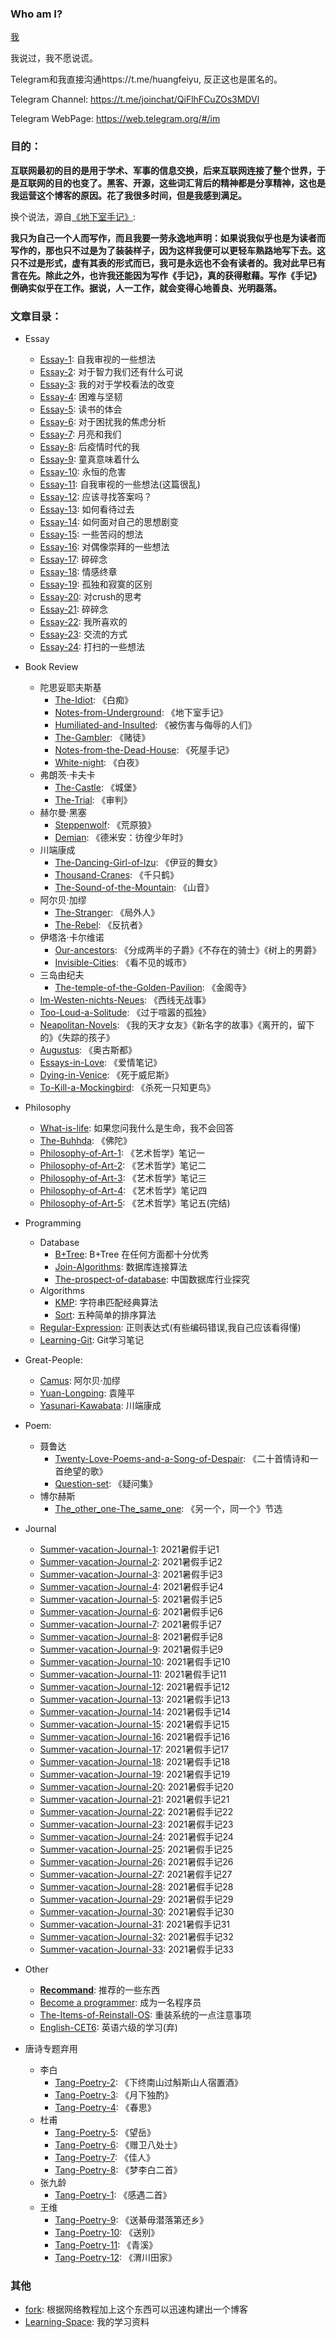 ### Who am I?

[我](https://huang-feiyu.github.io/about)

我说过，我不愿说谎。

Telegram和我直接沟通https://t.me/huangfeiyu,
反正这也是匿名的。

Telegram Channel: https://t.me/joinchat/QiFlhFCuZOs3MDVl

Telegram WebPage: https://web.telegram.org/#/im

### 目的：

**互联网最初的目的是用于学术、军事的信息交换，后来互联网连接了整个世界，于是互联网的目的也变了。黑客、开源，这些词汇背后的精神都是分享精神，这也是我运营这个博客的原因。花了我很多时间，但是我感到满足。**

换个说法，源自[《地下室手记》](https://huang-feiyu.github.io/2021/05/25/Notes-from-Underground):

**我只为自己一个人而写作，而且我要一劳永逸地声明：如果说我似乎也是为读者而写作的，那也只不过是为了装装样子，因为这样我便可以更轻车熟路地写下去。这只不过是形式，虚有其表的形式而已，我可是永远也不会有读者的。我对此早已有言在先。除此之外，也许我还能因为写作《手记》，真的获得慰藉。写作《手记》倒确实似乎在工作。据说，人一工作，就会变得心地善良、光明磊落。**

### 文章目录：

* Essay
    * [Essay-1](https://huang-feiyu.github.io/2021/05/10/Essay-1): 自我审视的一些想法
    * [Essay-2](https://huang-feiyu.github.io/2021/05/12/Essay-2): 对于智力我们还有什么可说
    * [Essay-3](https://huang-feiyu.github.io/2021/05/14/Essay-3): 我的对于学校看法的改变
    * [Essay-4](https://huang-feiyu.github.io/2021/05/17/Essay-4): 困难与坚韧
    * [Essay-5](https://huang-feiyu.github.io/2021/05/20/Essay-5): 读书的体会
    * [Essay-6](https://huang-feiyu.github.io/2021/05/21/Essay-6): 对于困扰我的焦虑分析
    * [Essay-7](https://huang-feiyu.github.io/2021/05/24/Essay-7): 月亮和我们
    * [Essay-8](https://huang-feiyu.github.io/2021/05/27/Essay-8): 后疫情时代的我
    * [Essay-9](https://huang-feiyu.github.io/2021/06/01/Essay-9): 童真意味着什么
    * [Essay-10](https://huang-feiyu.github.io/2021/06/07/Essay-10): 永恒的危害
    * [Essay-11](https://huang-feiyu.github.io/2021/06/10/Essay-11): 自我审视的一些想法(这篇很乱)
    * [Essay-12](https://huang-feiyu.github.io/2021/06/17/Essay-12): 应该寻找答案吗？
    * [Essay-13](https://huang-feiyu.github.io/2021/06/22/Essay-13): 如何看待过去
    * [Essay-14](https://huang-feiyu.github.io/2021/06/27/Essay-14): 如何面对自己的思想剧变
    * [Essay-15](https://huang-feiyu.github.io/2021/06/30/Essay-15): 一些苦闷的想法
    * [Essay-16](https://huang-feiyu.github.io/2021/07/01/Essay-16): 对偶像崇拜的一些想法
    * [Essay-17](https://huang-feiyu.github.io/2021/07/03/Essay-17): 碎碎念
    * [Essay-18](https://huang-feiyu.github.io/2021/07/04/Essay-18): 情感终章
    * [Essay-19](https://huang-feiyu.github.io/2021/07/06/Essay-19): 孤独和寂寞的区别
    * [Essay-20](https://huang-feiyu.github.io/2021/07/10/Essay-20): 对crush的思考
    * [Essay-21](https://huang-feiyu.github.io/2021/07/16/Essay-21): 碎碎念
    * [Essay-22](https://huang-feiyu.github.io/2021/07/21/Essay-22): 我所喜欢的
    * [Essay-23](https://huang-feiyu.github.io/2021/07/24/Essay-23): 交流的方式
    * [Essay-24](https://huang-feiyu.github.io/2021/07/27/Essay-24): 打扫的一些想法
* Book Review
    * 陀思妥耶夫斯基
         * [The-Idiot](https://huang-feiyu.github.io/2021/06/05/The-Idiot): 《白痴》 
         * [Notes-from-Underground](https://huang-feiyu.github.io/2021/05/25/Notes-from-Underground): 《地下室手记》
         * [Humiliated-and-Insulted](https://huang-feiyu.github.io/2021/07/10/Humiliated-and-Insulted): 《被伤害与侮辱的人们》
         * [The-Gambler](https://huang-feiyu.github.io/2021/05/28/The-Gambler): 《赌徒》
         * [Notes-from-the-Dead-House](https://huang-feiyu.github.io/2021/06/16/Notes-from-the-Dead-House): 《死屋手记》
         * [White-night](https://huang-feiyu.github.io/2021/05/28/White-night): 《白夜》
    * 弗朗茨·卡夫卡
         * [The-Castle](https://huang-feiyu.github.io/2021/07/12/The-Castle): 《城堡》
         * [The-Trial](https://huang-feiyu.github.io/2021/07/16/The-Trial): 《审判》
    * 赫尔曼·黑塞
         * [Steppenwolf](https://huang-feiyu.github.io/2021/06/11/Steppenwolf): 《荒原狼》
         * [Demian](https://huang-feiyu.github.io/2021/05/22/Demian): 《德米安：彷徨少年时》
    * 川端康成
         * [The-Dancing-Girl-of-lzu](https://huang-feiyu.github.io/2021/07/08/The-Dancing-Girl-of-Izu): 《伊豆的舞女》
         * [Thousand-Cranes](https://huang-feiyu.github.io/2021/07/08/Thousand-Cranes): 《千只鹤》
         * [The-Sound-of-the-Mountain](https://huang-feiyu.github.io/2021/07/11/The-Sound-of-the-Mountain): 《山音》
    * 阿尔贝·加缪
         * [The-Stranger](https://huang-feiyu.github.io/2021/07/28/The-Stranger): 《局外人》
         * [The-Rebel](https://huang-feiyu.github.io/2021/06/26/The-Rebel): 《反抗者》   
    * 伊塔洛·卡尔维诺
         * [Our-ancestors](https://huang-feiyu.github.io/2021/06/06/Our-ancestors): 《分成两半的子爵》《不存在的骑士》《树上的男爵》
         * [Invisible-Cities](https://huang-feiyu.github.io/2021/06/07/Invisible-Cities): 《看不见的城市》
    * 三岛由纪夫
         * [The-temple-of-the-Golden-Pavilion](https://huang-feiyu.github.io/2021/07/19/The-temple-of-the-Golden-Pavilion): 《金阁寺》
    * [Im-Westen-nichts-Neues](https://huang-feiyu.github.io/2021/05/15/Im-Westen-nichts-Neues): 《西线无战事》
    * [Too-Loud-a-Solitude](https://huang-feiyu.github.io/2021/06/12/Too-Loud-a-Solitude): 《过于喧嚣的孤独》
    * [Neapolitan-Novels](https://huang-feiyu.github.io/2021/07/02/Neapolitan-Novels): 《我的天才女友》《新名字的故事》《离开的，留下的》《失踪的孩子》
    * [Augustus](https://huang-feiyu.github.io/2021/05/27/Augustus): 《奥古斯都》
    * [Essays-in-Love](https://huang-feiyu.github.io/2021/06/04/Essays-in-Love): 《爱情笔记》 
    * [Dying-in-Venice](https://huang-feiyu.github.io/2021/06/09/Dying-in-Venice): 《死于威尼斯》
    * [To-Kill-a-Mockingbird](https://huang-feiyu.github.io/2021/07/18/To-Kill-a-Mockingbird): 《杀死一只知更鸟》
* Philosophy
    * [What-is-life](https://huang-feiyu.github.io/2021/05/23/What-is-life): 如果您问我什么是生命，我不会回答
    * [The-Buhhda](https://huang-feiyu.github.io/2021/05/30/The-Buddha): 《佛陀》
    * [Philosophy-of-Art-1](https://huang-feiyu.github.io/2021/05/21/Philosophy-of-Art-1): 《艺术哲学》笔记一
    * [Philosophy-of-Art-2](https://huang-feiyu.github.io/2021/05/22/Philosophy-of-Art-2): 《艺术哲学》笔记二
    * [Philosophy-of-Art-3](https://huang-feiyu.github.io/2021/05/23/Philosophy-of-Art-3): 《艺术哲学》笔记三
    * [Philosophy-of-Art-4](https://huang-feiyu.github.io/2021/05/25/Philosophy-of-Art-4): 《艺术哲学》笔记四
    * [Philosophy-of-Art-5](https://huang-feiyu.github.io/2021/05/31/Philosophy-of-Art-5): 《艺术哲学》笔记五(完结)
* Programming
    * Database
        * [B+Tree](https://huang-feiyu.github.io/2021/05/21/B-Plus-Tree): B+Tree 在任何方面都十分优秀
        * [Join-Algorithms](https://huang-feiyu.github.io/2021/06/28/Join-Algorithm): 数据库连接算法
        * [The-prospect-of-database](https://huang-feiyu.github.io/2021/07/07/the-prospect-of-database): 中国数据库行业探究
    * Algorithms
        * [KMP](https://huang-feiyu.github.io/2021/05/11/KMP): 字符串匹配经典算法
        * [Sort](https://huang-feiyu.github.io/2021/05/11/Sort): 五种简单的排序算法
    * [Regular-Expression](https://huang-feiyu.github.io/2021/07/05/Regular-Expression): 正则表达式(有些编码错误,我自己应该看得懂)
    * [Learning-Git](https://huang-feiyu.github.io/2021/07/28/Learning-Git): Git学习笔记
* Great-People:
    * [Camus](https://huang-feiyu.github.io/2021/05/21/Camus): 阿尔贝·加缪
    * [Yuan-Longping](https://huang-feiyu.github.io/2021/05/22/Yuan-Longping): 袁隆平
    * [Yasunari-Kawabata](https://huang-feiyu.github.io/2021/07/22/Yasunari-Kawabata): 川端康成
* Poem:
    * 聂鲁达 
        * [Twenty-Love-Poems-and-a-Song-of-Despair](https://huang-feiyu.github.io/2021/05/29/Twenty-Love-Poems-and-a-Song-of-Despair): 《二十首情诗和一首绝望的歌》
        * [Question-set](https://huang-feiyu.github.io/2021/05/29/Question-set): 《疑问集》
    * 博尔赫斯
        * [The_other_one-The_same_one](https://huang-feiyu.github.io/2021/06/23/The_other_one-The_same_one): 《另一个，同一个》节选
* Journal
    * [Summer-vacation-Journal-1](https://huang-feiyu.github.io/2021/06/27/Summer-vacation-Journal-1): 2021暑假手记1 
    * [Summer-vacation-Journal-2](https://huang-feiyu.github.io/2021/06/28/Summer-vacation-Journal-2): 2021暑假手记2
    * [Summer-vacation-Journal-3](https://huang-feiyu.github.io/2021/06/29/Summer-vacation-Journal-3): 2021暑假手记3
    * [Summer-vacation-Journal-4](https://huang-feiyu.github.io/2021/06/30/Summer-vacation-Journal-4): 2021暑假手记4
    * [Summer-vacation-Journal-5](https://huang-feiyu.github.io/2021/07/01/Summer-vacation-Journal-5): 2021暑假手记5
    * [Summer-vacation-Journal-6](https://huang-feiyu.github.io/2021/07/02/Summer-vacation-Journal-6): 2021暑假手记6
    * [Summer-vacation-Journal-7](https://huang-feiyu.github.io/2021/07/03/Summer-vacation-Journal-7): 2021暑假手记7
    * [Summer-vacation-Journal-8](https://huang-feiyu.github.io/2021/07/04/Summer-vacation-Journal-8): 2021暑假手记8
    * [Summer-vacation-Journal-9](https://huang-feiyu.github.io/2021/07/05/Summer-vacation-Journal-9): 2021暑假手记9
    * [Summer-vacation-Journal-10](https://huang-feiyu.github.io/2021/07/06/Summer-vacation-Journal-10): 2021暑假手记10
    * [Summer-vacation-Journal-11](https://huang-feiyu.github.io/2021/07/07/Summer-vacation-Journal-11): 2021暑假手记11
    * [Summer-vacation-Journal-12](https://huang-feiyu.github.io/2021/07/08/Summer-vacation-Journal-12): 2021暑假手记12
    * [Summer-vacation-Journal-13](https://huang-feiyu.github.io/2021/07/09/Summer-vacation-Journal-13): 2021暑假手记13
    * [Summer-vacation-Journal-14](https://huang-feiyu.github.io/2021/07/10/Summer-vacation-Journal-14): 2021暑假手记14
    * [Summer-vacation-Journal-15](https://huang-feiyu.github.io/2021/07/11/Summer-vacation-Journal-15): 2021暑假手记15
    * [Summer-vacation-Journal-16](https://huang-feiyu.github.io/2021/07/12/Summer-vacation-Journal-16): 2021暑假手记16
    * [Summer-vacation-Journal-17](https://huang-feiyu.github.io/2021/07/13/Summer-vacation-Journal-17): 2021暑假手记17
    * [Summer-vacation-Journal-18](https://huang-feiyu.github.io/2021/07/14/Summer-vacation-Journal-18): 2021暑假手记18
    * [Summer-vacation-Journal-19](https://huang-feiyu.github.io/2021/07/15/Summer-vacation-Journal-19): 2021暑假手记19
    * [Summer-vacation-Journal-20](https://huang-feiyu.github.io/2021/07/16/Summer-vacation-Journal-20): 2021暑假手记20
    * [Summer-vacation-Journal-21](https://huang-feiyu.github.io/2021/07/17/Summer-vacation-Journal-21): 2021暑假手记21
    * [Summer-vacation-Journal-22](https://huang-feiyu.github.io/2021/07/18/Summer-vacation-Journal-22): 2021暑假手记22
    * [Summer-vacation-Journal-23](https://huang-feiyu.github.io/2021/07/19/Summer-vacation-Journal-23): 2021暑假手记23
    * [Summer-vacation-Journal-24](https://huang-feiyu.github.io/2021/07/20/Summer-vacation-Journal-24): 2021暑假手记24
    * [Summer-vacation-Journal-25](https://huang-feiyu.github.io/2021/07/21/Summer-vacation-Journal-25): 2021暑假手记25
    * [Summer-vacation-Journal-26](https://huang-feiyu.github.io/2021/07/22/Summer-vacation-Journal-26): 2021暑假手记26
    * [Summer-vacation-Journal-27](https://huang-feiyu.github.io/2021/07/23/Summer-vacation-Journal-27): 2021暑假手记27
    * [Summer-vacation-Journal-28](https://huang-feiyu.github.io/2021/07/24/Summer-vacation-Journal-28): 2021暑假手记28
    * [Summer-vacation-Journal-29](https://huang-feiyu.github.io/2021/07/25/Summer-vacation-Journal-29): 2021暑假手记29
    * [Summer-vacation-Journal-30](https://huang-feiyu.github.io/2021/07/26/Summer-vacation-Journal-30): 2021暑假手记30
    * [Summer-vacation-Journal-31](https://huang-feiyu.github.io/2021/07/27/Summer-vacation-Journal-31): 2021暑假手记31
    * [Summer-vacation-Journal-32](https://huang-feiyu.github.io/2021/07/28/Summer-vacation-Journal-32): 2021暑假手记32
    * [Summer-vacation-Journal-33](https://huang-feiyu.github.io/2021/07/29/Summer-vacation-Journal-33): 2021暑假手记33
* Other
    * [**Recommand**](https://huang-feiyu.github.io/Recommand): 推荐的一些东西
    * [Become a programmer](https://huang-feiyu.github.io/2021/05/08/Become-a-programmer): 成为一名程序员
    * [The-Items-of-Reinstall-OS](https://huang-feiyu.github.io/2021/07/17/The-Items-of-Reinstall-OS/): 重装系统的一点注意事项
    * [English-CET6](https://huang-feiyu.github.io/2021/05/13/English-CET6): 英语六级的学习(弃)

* 唐诗专题弃用
    * 李白
        * [Tang-Poetry-2](https://huang-feiyu.github.io/2021/06/08/Tang-Poetry-2): 《下终南山过斛斯山人宿置酒》 
        * [Tang-Poetry-3](https://huang-feiyu.github.io/2021/06/09/Tang-Poetry-3): 《月下独酌》
        * [Tang-Poetry-4](https://huang-feiyu.github.io/2021/06/10/Tang-Poetry-4): 《春思》
    * 杜甫
        * [Tang-Poetry-5](https://huang-feiyu.github.io/2021/06/11/Tang-Poetry-5): 《望岳》
        * [Tang-Poetry-6](https://huang-feiyu.github.io/2021/06/12/Tang-Poetry-6): 《赠卫八处士》
        * [Tang-Poetry-7](https://huang-feiyu.github.io/2021/06/13/Tang-Poetry-7): 《佳人》
        * [Tang-Poetry-8](https://huang-feiyu.github.io/2021/06/14/Tang-Poetry-8): 《梦李白二首》
    * 张九龄
        * [Tang-Poetry-1](https://huang-feiyu.github.io/2021/06/07/Tang-Poetry-1): 《感遇二首》
    * 王维
        * [Tang-Poetry-9](https://huang-feiyu.github.io/2021/06/16/Tang-Poetry-9): 《送綦毋潜落第还乡》
        * [Tang-Poetry-10](https://huang-feiyu.github.io/2021/06/17/Tang-Poetry-10): 《送别》
        * [Tang-Poetry-11](https://huang-feiyu.github.io/2021/06/22/Tang-Poetry-11): 《青溪》
        * [Tang-Poetry-12](https://huang-feiyu.github.io/2021/06/23/Tang-Poetry-12): 《渭川田家》

### 其他
* [fork](https://github.com/huang-feiyu/huang-feiyu.github.io/blob/master/Resources/huang-blog-fork.zip): 根据网络教程加上这个东西可以迅速构建出一个博客
* [Learning-Space](https://github.com/huang-feiyu/Learning-Space): 我的学习资料
